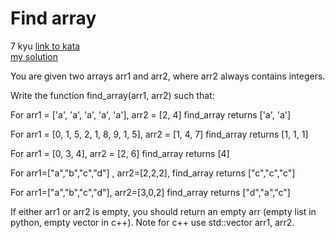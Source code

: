 # Find array
7 kyu
[link to kata](https://www.codewars.com/kata/59a2a3ba5eb5d4e609000055/train/javascript)
<br>
[my solution](./kata.js)

You are given two arrays arr1 and arr2, where arr2 always contains integers.

Write the function find_array(arr1, arr2) such that:

For arr1 = ['a', 'a', 'a', 'a', 'a'], arr2 = [2, 4] find_array returns ['a', 'a']

For arr1 = [0, 1, 5, 2, 1, 8, 9, 1, 5], arr2 = [1, 4, 7] find_array returns [1, 1, 1]

For arr1 = [0, 3, 4], arr2 = [2, 6] find_array returns [4]

For arr1=["a","b","c","d"] , arr2=[2,2,2], find_array returns ["c","c","c"]

For arr1=["a","b","c","d"], arr2=[3,0,2] find_array returns ["d","a","c"]

If either arr1 or arr2 is empty, you should return an empty arr (empty list in python, empty vector in c++). Note for c++ use std::vector arr1, arr2.